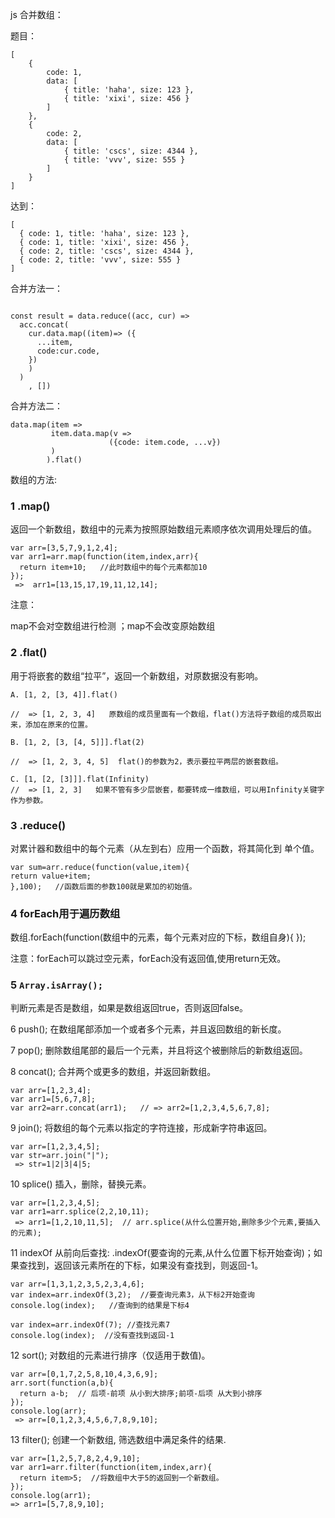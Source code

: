 js 合并数组：

题目：

```
[
    {
        code: 1,
        data: [
            { title: 'haha', size: 123 },
            { title: 'xixi', size: 456 }
        ]
    },
    {
        code: 2,
        data: [
            { title: 'cscs', size: 4344 },
            { title: 'vvv', size: 555 }
        ]
    }
]
```
达到：

```
[
  { code: 1, title: 'haha', size: 123 },
  { code: 1, title: 'xixi', size: 456 },
  { code: 2, title: 'cscs', size: 4344 },
  { code: 2, title: 'vvv', size: 555 }
]
```

合并方法一：

```

const result = data.reduce((acc, cur) => 
  acc.concat(
    cur.data.map((item)=> ({
      ...item,
      code:cur.code,
    })
    )
  )
    , [])
```

合并方法二：

```
data.map(item => 
         item.data.map(v =>
                      ({code: item.code, ...v})
         )
        ).flat()
 ```
  
  

数组的方法:  
  
### 1 .map() 

返回一个新数组，数组中的元素为按照原始数组元素顺序依次调用处理后的值。 
 
```
var arr=[3,5,7,9,1,2,4];
var arr1=arr.map(function(item,index,arr){
  return item+10;   //此时数组中的每个元素都加10
});
 =>  arr1=[13,15,17,19,11,12,14];
```
注意：

map不会对空数组进行检测 ；map不会改变原始数组 

### 2 .flat() 

用于将嵌套的数组“拉平”，返回一个新数组，对原数据没有影响。

```
A. [1, 2, [3, 4]].flat()

//  => [1, 2, 3, 4]   原数组的成员里面有一个数组，flat()方法将子数组的成员取出来，添加在原来的位置。

B. [1, 2, [3, [4, 5]]].flat(2)

//  => [1, 2, 3, 4, 5]  flat()的参数为2，表示要拉平两层的嵌套数组。

C. [1, [2, [3]]].flat(Infinity)  
//  => [1, 2, 3]   如果不管有多少层嵌套，都要转成一维数组，可以用Infinity关键字作为参数。
```

### 3 .reduce()

对累计器和数组中的每个元素（从左到右）应用一个函数，将其简化到 单个值。

```
var sum=arr.reduce(function(value,item){
return value+item;
},100);   //函数后面的参数100就是累加的初始值。
```

### 4 forEach用于遍历数组

数组.forEach(function(数组中的元素，每个元素对应的下标，数组自身){ });

注意：forEach可以跳过空元素，forEach没有返回值,使用return无效。

### 5 `Array.isArray();`

判断元素是否是数组，如果是数组返回true，否则返回false。

6 push(); 在数组尾部添加一个或者多个元素，并且返回数组的新长度。

7 pop(); 删除数组尾部的最后一个元素，并且将这个被删除后的新数组返回。

8 concat(); 合并两个或更多的数组，并返回新数组。

```
var arr=[1,2,3,4];
var arr1=[5,6,7,8];
var arr2=arr.concat(arr1);   // => arr2=[1,2,3,4,5,6,7,8];
```

9 join(); 将数组的每个元素以指定的字符连接，形成新字符串返回。

```
var arr=[1,2,3,4,5];
var str=arr.join("|");
 => str=1|2|3|4|5;
```

10 splice() 插入，删除，替换元素。

```
var arr=[1,2,3,4,5];
var arr1=arr.splice(2,2,10,11);
 => arr1=[1,2,10,11,5];  // arr.splice(从什么位置开始,删除多少个元素,要插入的元素);
```

11 indexOf 从前向后查找: .indexOf(要查询的元素,从什么位置下标开始查询)；如果查找到，返回该元素所在的下标，如果没有查找到，则返回-1。

```
var arr=[1,3,1,2,3,5,2,3,4,6];
var index=arr.indexOf(3,2);  //要查询元素3，从下标2开始查询
console.log(index);   //查询到的结果是下标4

var index=arr.indexOf(7); //查找元素7
console.log(index);  //没有查找到返回-1
```

12 sort(); 对数组的元素进行排序（仅适用于数值)。

```
var arr=[0,1,7,2,5,8,10,4,3,6,9];
arr.sort(function(a,b){
  return a-b;  // 后项-前项 从小到大排序;前项-后项 从大到小排序
});
console.log(arr);
 => arr=[0,1,2,3,4,5,6,7,8,9,10];
```

13  filter(); 创建一个新数组, 筛选数组中满足条件的结果.

```
var arr=[1,2,5,7,8,2,4,9,10];
var arr1=arr.filter(function(item,index,arr){
  return item>5;  //将数组中大于5的返回到一个新数组。
});
console.log(arr1);
=> arr1=[5,7,8,9,10];
```
